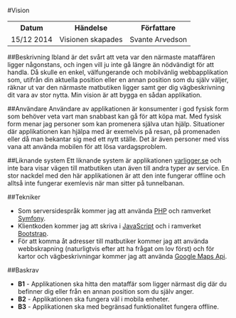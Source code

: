 ﻿#Vision

<table>
	<tr>
		<th>Datum</th>
		<th>Händelse</th>
		<th>Författare</th>
	</tr>
	<tr>
		<td>15/12 2014</td>
		<td>Visionen skapades</td>
		<td>Svante Arvedson</td>
	</tr>
</table>

##Beskrivning
Ibland är det svårt att veta var den närmaste mataffären ligger någonstans, och 
ingen vill ju inte gå längre än nödvändigt för att handla. Då skulle en 
enkel, välfungerande och mobilvänlig webbapplikation som, utifrån din aktuella 
position eller en annan position som du själv väljer, räknar ut var den 
närmaste matbutiken ligger samt ger dig vägbeskrivning dit vara av stor nytta. 
Min vision är att bygga en sådan applikation.

##Användare
Användare av applikationen är konsumenter i god fysisk form som behöver veta 
vart man snabbast kan gå för att köpa mat. Med fysisk form menar jag personer 
som kan promenera själva utan hjälp. Situationer där applikationen kan hjälpa 
med är exemelvis på resan, på promenaden eller då man bekantar sig med ett 
nytt ställe. Det är även personer med viss vana att använda mobilen för att 
lösa vardagsproblem.

##Liknande system
Ett liknande system är applikationen [varligger.se](http://www.varligger.se/) 
och inte bara visar vägen till matbutiken utan även till andra typer av 
service. En stor nackdel med den här applikationen är att den inte fungerar 
offline och alltså inte fungerar exemlevis när man sitter på tunnelbanan.

##Tekniker
+ Som serversidespråk kommer jag att använda [PHP](http://php.net/) och 
    ramverket [Symfony](http://symfony.com/).    
+ Klientkoden kommer jag att skriva i [JavaScript](http://www.ecmascript.org/) 
    och i ramverket [Bootstrap](http://getbootstrap.com/).    
+ För att komma åt adresser till matbutiker kommer jag att använda webbskrapning 
    (naturligtvis efter att ha frågat om lov först) och för kartor och 
    vägbeskrivningar kommer jag att använda 
    [Google Maps Api](https://developers.google.com/maps/).

##Baskrav
+ **B1** - Applikationen ska hitta den mataffär som ligger närmast dig där 
    du befinner dig eller från en annan position som du själv anger.
+ **B2** - Applikationen ska fungera väl i mobila enheter.
+ **B3** - Applikationen ska med begränsad funktionalitet fungera offline.